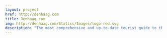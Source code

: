 ```yaml
---
layout: project
href: http://denhaag.com
title: Denhaag.com
img: http://denhaag.com/Statics/Images/logo-red.svg
description: "The most comprehensive and up-to-date tourist guide to the Hague. Developing the front-end for the custom CMS (c# / razor, angular.js / typescript, less)."
---
```

